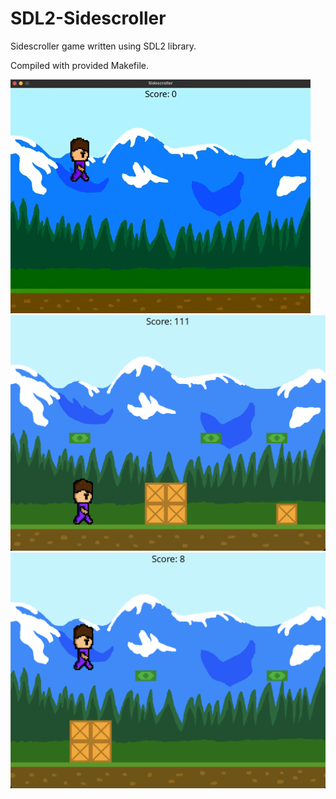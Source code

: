 # SDL2-Sidescroller
Sidescroller game written using SDL2 library.

Compiled with provided Makefile.

<img src="img/sidescroller.gif" alt="animated" />
<img src="img/sidescroller_1.png"/>
<img src="img/sidescroller_2.png"/>
